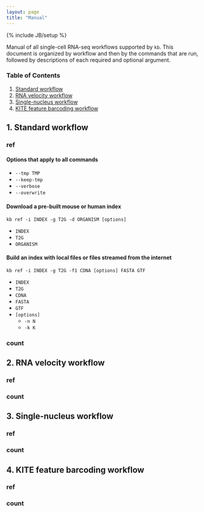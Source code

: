 ```yaml
---
layout: page
title: "Manual"
---
```


{% include JB/setup %}

Manual of all single-cell RNA-seq workflows supported by `kb`. This document is organized by workflow and then by the commands that are run, followed by descriptions of each required and optional argument.

### Table of Contents

1. [Standard workflow](#standard)
2. [RNA velocity workflow](#velocity)
3. [Single-nucleus workflow](#nucleus)
4. [KITE feature barcoding workflow](#kite)

## 1. Standard workflow<a name='standard'></a>
### ref
#### Options that apply to all commands
* `--tmp TMP`
* `--keep-tmp`
* `--verbose`
* `--overwrite`

#### Download a pre-built mouse or human index
```
kb ref -i INDEX -g T2G -d ORGANISM [options]
```
* `INDEX`
* `T2G`
* `ORGANISM`

#### Build an index with local files or files streamed from the internet
```
kb ref -i INDEX -g T2G -f1 CDNA [options] FASTA GTF
```
* `INDEX`
* `T2G`
* `CDNA`
* `FASTA`
* `GTF`
* `[options]`
  * `-n N`
  * `-k K`

### count

## 2. RNA velocity workflow<a name='velocity'></a>
### ref

### count

## 3. Single-nucleus workflow<a name='nucleus'></a>
### ref

### count

## 4. KITE feature barcoding workflow<a name='kite'></a>
### ref

### count
